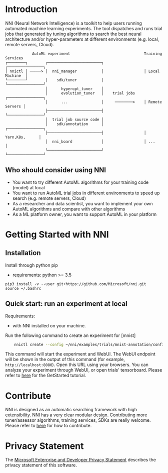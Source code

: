 # Introduction 

NNI (Neural Network Intelligence) is a toolkit to help users running automated machine learning experiments. 
The tool dispatches and runs trial jobs that generated by tuning algorithms to search the best neural architecture and/or hyper-parameters at different environments (e.g. local, remote servers, Cloud).

```
            AutoML experiment                                 Training Services
┌────────┐        ┌────────────────────────┐                  ┌────────────────┐
│ nnictl │ ─────> │  nni_manager           │                  │ Local Machine  │
└────────┘        │    sdk/tuner           │                  └────────────────┘
                  │      hyperopt_tuner    │
                  │      evolution_tuner   │    trial jobs    ┌────────────────┐
                  │      ...               │     ────────>    │ Remote Servers │          
                  ├────────────────────────┤                  └────────────────┘
                  │  trial job source code │                  
                  │    sdk/annotation      │                  ┌────────────────┐
                  ├────────────────────────┤                  │ Yarn,K8s,      │
                  │  nni_board             │                  │ ...            │
                  └────────────────────────┘                  └────────────────┘
```
## **Who should consider using NNI**
* You want to try different AutoML algorithms for your training code (model) at local
* You want to run AutoML trial jobs in different environments to speed up search (e.g. remote servers, Cloud)
* As a researcher and data scientist, you want to implement your own AutoML algorithms and compare with other algorithms
* As a ML platform owner, you want to support AutoML in your platform

# Getting Started with NNI

## **Installation**
Install through python pip
* requirements: python >= 3.5
```
pip3 install -v --user git+https://github.com/Microsoft/nni.git
source ~/.bashrc
```


## **Quick start: run an experiment at local**
Requirements:
* with NNI installed on your machine.

Run the following command to create an experiment for [mnist]
```bash
    nnictl create --config ~/nni/examples/trials/mnist-annotation/config.yml
```
This command will start the experiment and WebUI. The WebUI endpoint will be shown in the output of this command (for example, `http://localhost:8080`). Open this URL using your browsers. You can analyze your experiment through WebUI, or open trials' tensorboard. Please refer to [here](docs/GetStarted.md) for the GetStarted tutorial.


# Contribute
NNI is designed as an automatic searching framework with high extensibility. NNI has a very clear modular design. Contributing more tuner/assessor algorithms, training services, SDKs are really welcome. Please refer to [here](docs/ToContribute.md) for how to contribute.

# Privacy Statement
The [Microsoft Enterprise and Developer Privacy Statement](https://privacy.microsoft.com/en-us/privacystatement) describes the privacy statement of this software.
